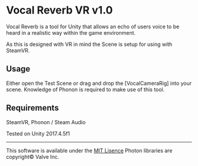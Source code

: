 # Vocal Reverb VR v1.0

Vocal Reverb is a tool for Unity that allows an echo of users voice to be heard in a realistic way within the game environment.

As this is designed with VR in mind the Scene is setup for using with SteamVR.

## Usage

Either open the Test Scene or drag and drop the [VocalCameraRig] into your scene.
Knowledge of Phonon is required to make use of this tool.

## Requirements

SteamVR, Phonon / Steam Audio

Tested on Unity 2017.4.5f1

---

This software is available under the [MIT Lisence](https://opensource.org/licenses/MIT)
Photon libraries are copyright© Valve Inc.
